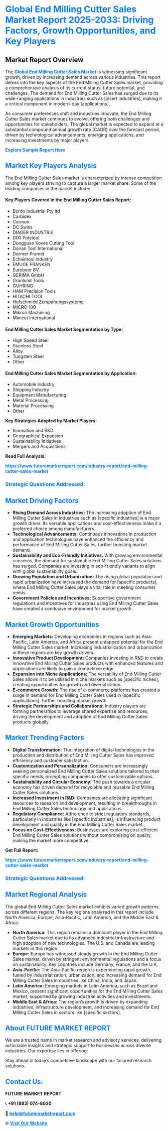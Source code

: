 <h1 style="color: #007BFF;">Global End Milling Cutter Sales Market Report 2025-2033: Driving Factors, Growth Opportunities, and Key Players</h1>

<section id="overview">
<h2>Market Report Overview</h2>
<p>The <a href="https://www.futuremarketreport.com/industry-report/end-milling-cutter-sales-market" style="color: #007BFF; text-decoration: none;"><strong>Global End Milling Cutter Sales Market</strong></a> is witnessing significant growth, driven by increasing demand across various industries. This report delves into the key aspects of the End Milling Cutter Sales market, providing a comprehensive analysis of its current status, future potential, and challenges. The demand for End Milling Cutter Sales has surged due to its wide-ranging applications in industries such as [insert industries], making it a critical component in modern-day [applications].</p>
<p>As consumer preferences shift and industries innovate, the End Milling Cutter Sales market continues to evolve, offering both challenges and opportunities for stakeholders. The global market is expected to expand at a substantial compound annual growth rate (CAGR) over the forecast period, driven by technological advancements, emerging applications, and increasing investments by major players.</p>
</section>

<section id="overview">
<p><a href="https://www.futuremarketreport.com/request-sample/reportId=103885" style="color: #007BFF; text-decoration: none;"><strong>Explore Sample Report Here</strong></a></p>
</section>

<section id="key-players">
<h2 style="color: #007BFF;">Market Key Players Analysis</h2>
<p>The End Milling Cutter Sales market is characterized by intense competition among key players striving to capture a larger market share. Some of the leading companies in the market include:</p>
<h4>Key Players Covered in the End Milling Cutter Sales Report:</h4>
<ul><li>Bordo Industrial Pty ltd</li><li>Carbidex</li><li>Carmon</li><li>DC Swiss</li><li>DIAGER INDUSTRIE</li><li>DIXI Polytool</li><li>Dongguan Koves Cutting Tool</li><li>Dorian Tool International</li><li>Dormer Pramet</li><li>Echaintool Industry</li><li>EMUGE FRANKEN</li><li>Euroboor BV.</li><li>GERIMA GmbH</li><li>Granlund Tools</li><li>GUHRING</li><li>HAM Precision Tools</li><li>HITACHI TOOL</li><li>Hufschmied Zerspanungssysteme</li><li>MICRO 100</li><li>Mikron Machining</li><li>Minicut International</li></ul>
<h4>End Milling Cutter Sales Market Segmentation by Type:</h4>
<ul><li>High Speed Steel</li><li>Stainless Steel</li><li>Alloy</li><li>Tungsten Steel</li><li>Other</li></ul>

<h4>End Milling Cutter Sales Market Segmentation by Application:</h4>
<ul><li>Automobile Industry</li><li>Shipping Industry</li><li>Equipment Manufacturing</li><li>Metal Processing</li><li>Material Processing</li><li>Other</li></ul>
<p><strong>Key Strategies Adopted by Market Players:</strong></p>
<ul>
<li>Innovation and R&D</li>
<li>Geographical Expansion</li>
<li>Sustainability Initiatives</li>
<li>Mergers and Acquisitions</li>
</ul>
</section>

<section>
<p><strong>Read Full Analysis: </strong></p><a href="https://www.futuremarketreport.com/industry-report/end-milling-cutter-sales-market" style="color: #007BFF; text-decoration: none;"><strong>https://www.futuremarketreport.com/industry-report/end-milling-cutter-sales-market</strong></a>
<h3 style="color: #007BFF;">Strategic Questions Addressed:</h3>
</section>

<section id="driving-factors">
<h2 style="color: #007BFF;">Market Driving Factors</h2>
<ul>
<li><strong>Rising Demand Across Industries:</strong> The increasing adoption of End Milling Cutter Sales in industries such as [specific industries] is a major growth driver. Its versatile applications and cost-effectiveness make it a preferred choice among manufacturers.</li>
<li><strong>Technological Advancements:</strong> Continuous innovations in production and application technologies have enhanced the efficiency and performance of End Milling Cutter Sales, further boosting market demand.</li>
<li><strong>Sustainability and Eco-Friendly Initiatives:</strong> With growing environmental concerns, the demand for sustainable End Milling Cutter Sales solutions has surged. Companies are investing in eco-friendly variants to align with global sustainability goals.</li>
<li><strong>Growing Population and Urbanization:</strong> The rising global population and rapid urbanization have increased the demand for [specific products], where End Milling Cutter Sales plays a vital role in meeting consumer needs.</li>
<li><strong>Government Policies and Incentives:</strong> Supportive government regulations and incentives for industries using End Milling Cutter Sales have created a conducive environment for market growth.</li>
</ul>
</section>

<section id="growth-opportunities">
<h2 style="color: #007BFF;">Market Growth Opportunities</h2>
<ul>
<li><strong>Emerging Markets:</strong> Developing economies in regions such as Asia-Pacific, Latin America, and Africa present untapped potential for the End Milling Cutter Sales market. Increasing industrialization and urbanization in these regions are key growth drivers.</li>
<li><strong>Innovative Product Development:</strong> Companies investing in R&D to create innovative End Milling Cutter Sales products with enhanced features and applications are likely to gain a competitive edge.</li>
<li><strong>Expansion into Niche Applications:</strong> The versatility of End Milling Cutter Sales allows it to be utilized in niche markets such as [specific niches], creating opportunities for growth and diversification.</li>
<li><strong>E-commerce Growth:</strong> The rise of e-commerce platforms has created a surge in demand for End Milling Cutter Sales used in [specific applications], further boosting market growth.</li>
<li><strong>Strategic Partnerships and Collaborations:</strong> Industry players are forming partnerships to leverage shared expertise and resources, driving the development and adoption of End Milling Cutter Sales products globally.</li>
</ul>
</section>

<section id="trending-factors">
<h2 style="color: #007BFF;">Market Trending Factors</h2>
<ul>
<li><strong>Digital Transformation:</strong> The integration of digital technologies in the production and distribution of End Milling Cutter Sales has improved efficiency and customer satisfaction.</li>
<li><strong>Customization and Personalization:</strong> Consumers are increasingly seeking personalized End Milling Cutter Sales solutions tailored to their specific needs, prompting companies to offer customizable options.</li>
<li><strong>Sustainability and Circular Economy:</strong> The push towards a circular economy has driven demand for recyclable and reusable End Milling Cutter Sales solutions.</li>
<li><strong>Increased Investment in R&D:</strong> Companies are allocating significant resources to research and development, resulting in breakthroughs in End Milling Cutter Sales technology and applications.</li>
<li><strong>Regulatory Compliance:</strong> Adherence to strict regulatory standards, particularly in industries like [specific industries], is influencing product development and quality in the End Milling Cutter Sales market.</li>
<li><strong>Focus on Cost-Effectiveness:</strong> Businesses are exploring cost-efficient End Milling Cutter Sales solutions without compromising on quality, making the market more competitive.</li>
</ul>
</section>

<section>
<p><strong>Get Full Report: </strong></p><a href="https://www.futuremarketreport.com/industry-report/end-milling-cutter-sales-market" style="color: #007BFF; text-decoration: none;"><strong>https://www.futuremarketreport.com/industry-report/end-milling-cutter-sales-market</strong></a>
<h3 style="color: #007BFF;">Strategic Questions Addressed:</h3>
</section>


<section id="regional-analysis">
<h2 style="color: #007BFF;">Market Regional Analysis</h2>
<p>The global End Milling Cutter Sales market exhibits varied growth patterns across different regions. The key regions analyzed in this report include North America, Europe, Asia-Pacific, Latin America, and the Middle East & Africa:</p>
<ul>
<li><strong>North America:</strong> This region remains a dominant player in the End Milling Cutter Sales market due to its advanced industrial infrastructure and high adoption of new technologies. The U.S. and Canada are leading markets in this region.</li>
<li><strong>Europe:</strong> Europe has witnessed steady growth in the End Milling Cutter Sales market, driven by stringent environmental regulations and a focus on sustainability. Key countries include Germany, France, and the U.K.</li>
<li><strong>Asia-Pacific:</strong> The Asia-Pacific region is experiencing rapid growth, fueled by industrialization, urbanization, and increasing demand for End Milling Cutter Sales in countries like China, India, and Japan.</li>
<li><strong>Latin America:</strong> Emerging markets in Latin America, such as Brazil and Mexico, present significant opportunities for the End Milling Cutter Sales market, supported by growing industrial activities and investments.</li>
<li><strong>Middle East & Africa:</strong> The region’s growth is driven by expanding industries, infrastructure development, and increasing demand for End Milling Cutter Sales in sectors like [specific sectors].</li>
</ul>
</section>

<footer>
<h2 style="color: #007BFF;">About FUTURE MARKET REPORT</h2>
<p>We are a trusted name in market research and advisory services, delivering actionable insights and strategic support to businesses across diverse industries. Our expertise lies in offering:</p>

<p>Stay ahead in today’s competitive landscape with our tailored research solutions.</p>

<h2 style="color: #007BFF;">Contact Us:</h2>
<p><strong>FUTURE MARKET REPORT</strong></p>
<p>📞 <strong>+91 (883) 074-8030</strong></p>
<p>📧 <strong><a href="mailto:help@futuremarketreport.com" style="color: #007BFF;">help@futuremarketreport.com</a></strong></p>
<p>🌐 <strong><a href="https://www.futuremarketreport.com/" style="color: #007BFF;">Visit Our Website</a></strong></p>
</footer>